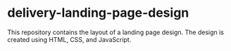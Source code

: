 # delivery-landing-page-design
This repository contains the layout of a landing page design. The design is created using HTML, CSS, and JavaScript.
